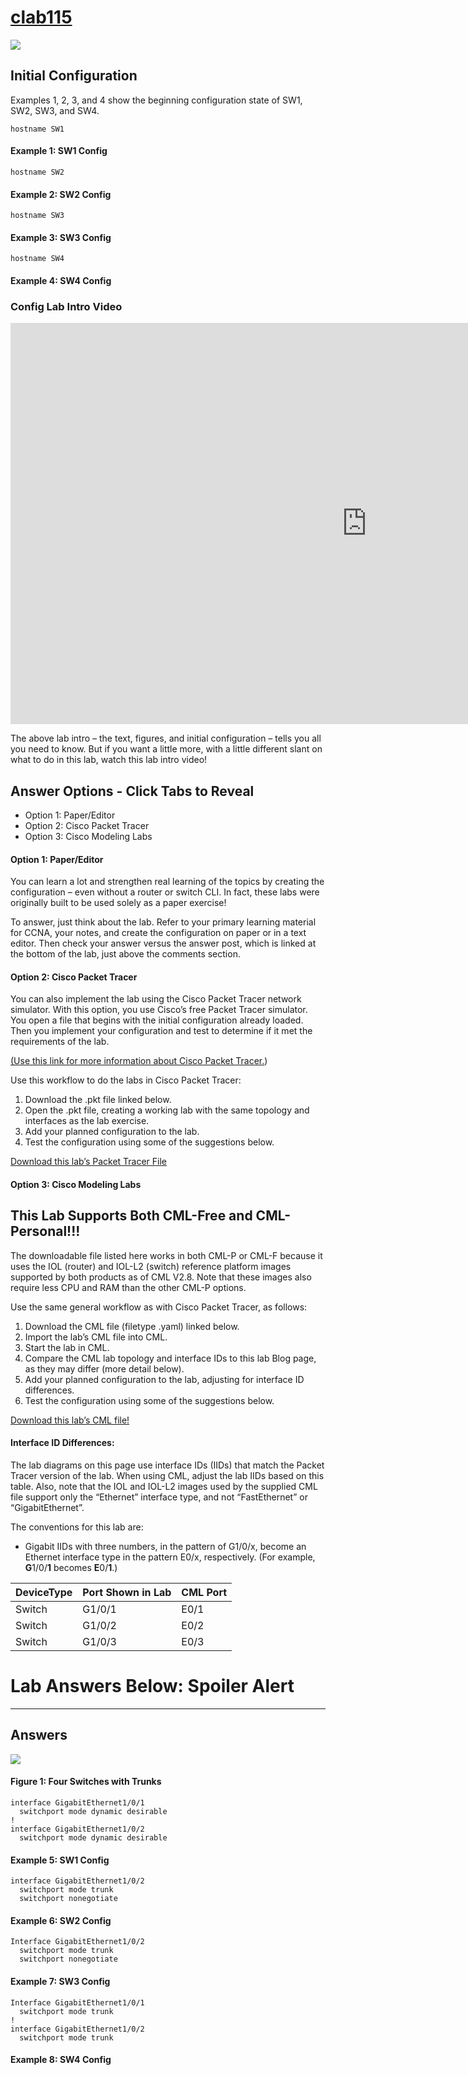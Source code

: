 # [clab115](https://www.certskills.com/clab115/)

![](../images/clab115_img1.svg)

## Initial Configuration

Examples 1, 2, 3, and 4 show the beginning configuration state of SW1, SW2, SW3, and SW4.

    hostname SW1

#### Example 1: SW1 Config

    hostname SW2

#### Example 2: SW2 Config

    hostname SW3

#### Example 3: SW3 Config

    hostname SW4

#### Example 4: SW4 Config









### Config Lab Intro Video

<iframe id="iframe-player-10" data-id="10" class="youtube-player" width="1140" height="642" src="https://www.youtube.com/embed/ZwkVZMSA1nY?version=3&#038;rel=1&#038;showsearch=0&#038;showinfo=1&#038;iv_load_policy=1&#038;fs=1&#038;hl=en-US&#038;autohide=2&#038;wmode=transparent" allowfullscreen="true" style="border:0;" sandbox="allow-scripts allow-same-origin allow-popups allow-presentation allow-popups-to-escape-sandbox"></iframe>

The above lab intro – the text, figures, and initial configuration – tells you all you need to know. But if you want a little more, with a little different slant on what to do in this lab, watch this lab intro video!

## Answer Options - Click Tabs to Reveal

- Option 1: Paper/Editor
- Option 2: Cisco Packet Tracer
- Option 3: Cisco Modeling Labs

#### Option 1: Paper/Editor

You can learn a lot and strengthen real learning of the topics by creating the configuration – even without a router or switch CLI. In fact, these labs were originally built to be used solely as a paper exercise!

To answer, just think about the lab. Refer to your primary learning material for CCNA, your notes, and create the configuration on paper or in a text editor. Then check your answer versus the answer post, which is linked at the bottom of the lab, just above the comments section.

#### Option 2: Cisco Packet Tracer

You can also implement the lab using the Cisco Packet Tracer network simulator. With this option, you use Cisco’s free Packet Tracer simulator. You open a file that begins with the initial configuration already loaded. Then you implement your configuration and test to determine if it met the requirements of the lab.

[(Use this link for more information about Cisco Packet Tracer.](https://www.certskills.com/packettracer))

Use this workflow to do the labs in Cisco Packet Tracer:

1. Download the .pkt file linked below.
2. Open the .pkt file, creating a working lab with the same topology and interfaces as the lab exercise.
3. Add your planned configuration to the lab.
4. Test the configuration using some of the suggestions below.

[Download this lab’s Packet Tracer File](https://files.certskills.com/virl/clab115.pkt)

#### Option 3: Cisco Modeling Labs

## This Lab Supports Both CML-Free and CML-Personal!!!

The downloadable file listed here works in both CML-P or CML-F because it uses the IOL (router) and IOL-L2 (switch) reference platform images supported by both products as of CML V2.8. Note that these images also require less CPU and RAM than the other CML-P options.

Use the same general workflow as with Cisco Packet Tracer, as follows:

1. Download the CML file (filetype .yaml) linked below.
2. Import the lab’s CML file into CML.
3. Start the lab in CML.
4. Compare the CML lab topology and interface IDs to this lab Blog page, as they may differ (more detail below).
5. Add your planned configuration to the lab, adjusting for interface ID differences.
6. Test the configuration using some of the suggestions below.

[Download this lab’s CML file!](https://files.certskills.com/virl/clab115-free.yaml)

#### Interface ID Differences:

The lab diagrams on this page use interface IDs (IIDs) that match the Packet Tracer version of the lab. When using CML, adjust the lab IIDs based on this table. Also, note that the IOL and IOL-L2 images used by the supplied CML file support only the “Ethernet” interface type, and not “FastEthernet” or “GigabitEthernet”.

The conventions for this lab are:

- Gigabit IIDs with three numbers, in the pattern of G1/0/x, become an Ethernet interface type in the pattern E0/x, respectively.  (For example, **G**1/0/**1** becomes **E**0/**1**.)

| **DeviceType** | **Port Shown in Lab** | **CML Port** |
| --- | --- | --- |
| Switch | G1/0/1 | E0/1 |
| Switch | G1/0/2 | E0/2 |
| Switch | G1/0/3 | E0/3 |

# Lab Answers Below: Spoiler Alert

---

## Answers

![](../images/clab115_img1.svg)

#### Figure 1: Four Switches with Trunks

    interface GigabitEthernet1/0/1
      switchport mode dynamic desirable
    !
    interface GigabitEthernet1/0/2
      switchport mode dynamic desirable

#### Example 5: SW1 Config

    interface GigabitEthernet1/0/2
      switchport mode trunk
      switchport nonegotiate

#### Example 6: SW2 Config

    Interface GigabitEthernet1/0/2
      switchport mode trunk
      switchport nonegotiate

#### Example 7: SW3 Config

    Interface GigabitEthernet1/0/1
      switchport mode trunk
    !
    interface GigabitEthernet1/0/2
      switchport mode trunk

#### Example 8: SW4 Config